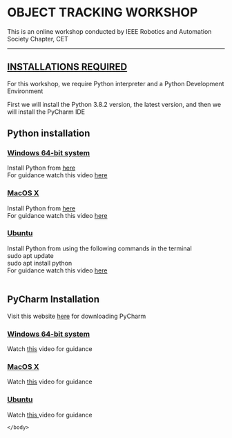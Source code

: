 <html>
    <header>
        <meta charset="UTF-8">
        <title>Object Tracking Workshop</title>
    </header>
    <body>
        <h1>OBJECT TRACKING WORKSHOP</h1>
        <p>This is an online workshop conducted by IEEE Robotics and Automation Society Chapter, CET</p><hr>
        <h2><u>INSTALLATIONS REQUIRED</u></h2>
        <p>For this workshop, we require Python interpreter and a Python Development Environment</p>
        <p>First we will install the Python 3.8.2 version, the latest version, and then we will install the PyCharm IDE</p>
        <h2>Python installation</h2>
        <h3><u>Windows 64-bit system</u></h2>
        <div>Install Python from <a href="https://www.python.org/downloads/" target="_blank">here</a></div>
        <div>For guidance watch this video <a href="https://www.youtube.com/watch?v=d3AT9EGp4iw&list=PLS1QulWo1RIa7D1O6skqDQ-JZ1GGHKK-K&index=2" target="_blank">here</a></div>
        <h3><u>MacOS X</u></h3>
        <div>Install Python from <a href="https://www.python.org/downloads/" target="_blank">here</a></div>
        <div>For guidance watch this video <a href="https://www.youtube.com/watch?v=0hGzGdRQeak&list=PL6NyNXuLviaoTJn4wKzsYD72dQK9SKMiq&index=5&t=296s" target="_blank">here</a></div>
        <h3><u>Ubuntu</u></h3>
        <div>Install Python from using the following commands in the terminal</div>
        <div>sudo apt update</div>
        <div>sudo apt install python</div>
        <div>For guidance watch this video <a href="https://www.youtube.com/watch?v=BDGm8xQTlJg&list=PL6NyNXuLviaoTJn4wKzsYD72dQK9SKMiq&index=3&t=111s" target="_blank">here</a></div><br>
        <h2>PyCharm Installation</h2>
        <div>Visit this website <a href="https://www.jetbrains.com/pycharm/" target="_blank">here</a> for downloading PyCharm</div>
        <h3><u>Windows 64-bit system</u></h3>
        <div>Watch <a href="https://www.youtube.com/watch?v=SZUNUB6nz3g&list=PL6NyNXuLviaoTJn4wKzsYD72dQK9SKMiq&index=7&t=7s" target="_blank">this</a> video for guidance </div>
        <h3><u>MacOS X</u></h3>
        <div>Watch <a href="https://www.youtube.com/watch?v=mDqxeCqVsOg&list=PL6NyNXuLviaoTJn4wKzsYD72dQK9SKMiq&index=6&t=359s" target="_blank">this</a> video for guidance </div>
        <h3><u>Ubuntu</u></h3>
        <div>Watch <a href="https://www.youtube.com/watch?v=cVROiVgR_qg&list=PL6NyNXuLviaoTJn4wKzsYD72dQK9SKMiq&index=4&t=0s" target="_blank">this </a>video for guidance</div>
        
    </body>
</html>
